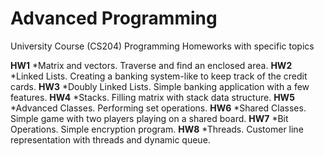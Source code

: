 # Advanced Programming
 University Course (CS204) Programming Homeworks with specific topics
 
**HW1**
 *Matrix and vectors. Traverse and find an enclosed area.
**HW2**
 *Linked Lists. Creating a banking system-like to keep track of the credit cards.
**HW3**
 *Doubly Linked Lists. Simple banking application with a few features.
**HW4**
 *Stacks. Filling matrix with stack data structure.
**HW5**
 *Advanced Classes. Performing set operations.
**HW6**
 *Shared Classes. Simple game with two players playing on a shared board.
**HW7**
 *Bit Operations. Simple encryption program.
**HW8**
 *Threads. Customer line representation with threads and dynamic queue.

